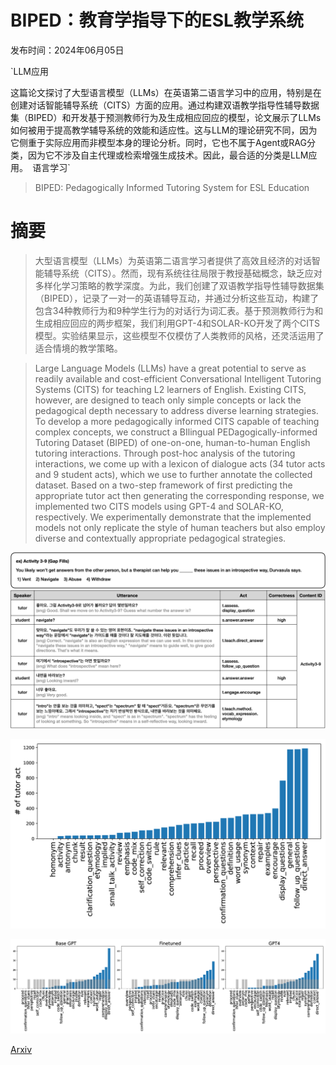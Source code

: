 # BIPED：教育学指导下的ESL教学系统

发布时间：2024年06月05日

`LLM应用

这篇论文探讨了大型语言模型（LLMs）在英语第二语言学习中的应用，特别是在创建对话智能辅导系统（CITS）方面的应用。通过构建双语教学指导性辅导数据集（BIPED）和开发基于预测教师行为及生成相应回应的模型，论文展示了LLMs如何被用于提高教学辅导系统的效能和适应性。这与LLM的理论研究不同，因为它侧重于实际应用而非模型本身的理论分析。同时，它也不属于Agent或RAG分类，因为它不涉及自主代理或检索增强生成技术。因此，最合适的分类是LLM应用。` `语言学习`

> BIPED: Pedagogically Informed Tutoring System for ESL Education

# 摘要

> 大型语言模型（LLMs）为英语第二语言学习者提供了高效且经济的对话智能辅导系统（CITS）。然而，现有系统往往局限于教授基础概念，缺乏应对多样化学习策略的教学深度。为此，我们创建了双语教学指导性辅导数据集（BIPED），记录了一对一的英语辅导互动，并通过分析这些互动，构建了包含34种教师行为和9种学生行为的对话行为词汇表。基于预测教师行为和生成相应回应的两步框架，我们利用GPT-4和SOLAR-KO开发了两个CITS模型。实验结果显示，这些模型不仅模仿了人类教师的风格，还灵活运用了适合情境的教学策略。

> Large Language Models (LLMs) have a great potential to serve as readily available and cost-efficient Conversational Intelligent Tutoring Systems (CITS) for teaching L2 learners of English. Existing CITS, however, are designed to teach only simple concepts or lack the pedagogical depth necessary to address diverse learning strategies. To develop a more pedagogically informed CITS capable of teaching complex concepts, we construct a BIlingual PEDagogically-informed Tutoring Dataset (BIPED) of one-on-one, human-to-human English tutoring interactions. Through post-hoc analysis of the tutoring interactions, we come up with a lexicon of dialogue acts (34 tutor acts and 9 student acts), which we use to further annotate the collected dataset. Based on a two-step framework of first predicting the appropriate tutor act then generating the corresponding response, we implemented two CITS models using GPT-4 and SOLAR-KO, respectively. We experimentally demonstrate that the implemented models not only replicate the style of human teachers but also employ diverse and contextually appropriate pedagogical strategies.

![BIPED：教育学指导下的ESL教学系统](../../../paper_images/2406.03486/data_sample.png)

![BIPED：教育学指导下的ESL教学系统](../../../paper_images/2406.03486/x1.png)

![BIPED：教育学指导下的ESL教学系统](../../../paper_images/2406.03486/x2.png)

[Arxiv](https://arxiv.org/abs/2406.03486)